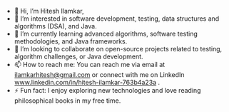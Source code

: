 - 👋 Hi, I’m Hitesh Ilamkar,
- 👀 I’m interested in software development, testing, data structures and algorithms (DSA), and Java.
- 🌱 I’m currently learning advanced algorithms, software testing methodologies, and Java frameworks.
- 💞️ I’m looking to collaborate on open-source projects related to testing, algorithm challenges, or Java development.
- 📫 How to reach me: You can reach me via email at ilamkarhitesh@gmail.com or connect with me on LinkedIn www.linkedin.com/in/hitesh-ilamkar-763b4a23a .
- ⚡ Fun fact: I enjoy exploring new technologies and love reading philosophical books in my free time.
